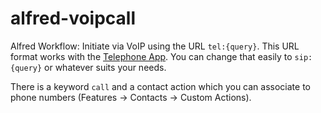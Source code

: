 alfred-voipcall
===============

Alfred Workflow: Initiate via VoIP using the URL `tel:{query}`. This URL format works with the [Telephone App](https://itunes.apple.com/us/app/telephone/id406825478?mt=12). You can change that easily to `sip:{query}` or whatever suits your needs.

There is a keyword `call` and a contact action which you can associate to phone numbers (Features -> Contacts -> Custom Actions).
